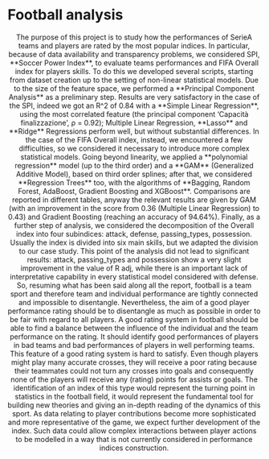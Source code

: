 # Football analysis 
<center>The purpose of this project is to study how the performances of SerieA teams and players are rated by the most popular indices. In particular, because of data availability and transparency problems, we considered SPI, **Soccer Power Index**, to evaluate teams performances and FIFA Overall index for players skills. To do this we developed several scripts, starting from dataset creation up to the setting of non-linear statistical models. Due to the size of the feature space, we performed a **Principal Component Analysis** as a preliminary step. Results are very satisfactory in the case of the SPI, indeed we got an R^2 of 0.84 with a **Simple Linear Regression**, using the most correlated feature (the principal component ‘Capacità finalizzazione’, ρ = 0.92); Multiple Linear Regression, **Lasso** and **Ridge** Regressions perform well, but without substantial differences. In the case of the FIFA Overall index, instead, we encountered a few difficulties, so we considered it necessary to introduce more complex statistical models. Going beyond linearity, we applied a **polynomial regression** model (up to the third order) and a **GAM** (Generalized Additive Model), based on third order splines; after that, we considered **Regression Trees** too, with the algorithms of **Bagging, Random Forest, AdaBoost, Gradient Boosting and XGBoost**.  Comparisons are reported in different tables, anyway the relevant results are given by GAM (with an improvement in the score from 0.36 (Multiple Linear Regression) to 0.43) and Gradient Boosting (reaching an accuracy of 94.64%). Finally, as a further step of analysis, we considered the decomposition of the Overall index into four subindices: attack, defense, passing_types, possession. Usually the index is divided into six main skills, but we adapted the division to our case study. This point of the analysis did not lead to significant results: attack, passing_types and possession show a very slight improvement in the value of R adj, while there is an important lack of interpretative capability in every statistical model considered with defense. So, resuming what has been said along all the report, football is a team sport and therefore team and individual performance are tightly connected and impossible to disentangle. Nevertheless, the aim of a good player performance rating should be to disentangle as much as possible in order to be fair with regard to all players. A good rating system in football should be able to find a balance between the influence of the individual and the team performance on the rating. It should identify good performances of players in bad teams and bad performances of players in well performing teams. This feature of a good rating system is hard to satisfy. Even though players might play many accurate crosses, they will receive a poor rating because their teammates could not turn any crosses into goals and consequently none of the players will receive any (rating) points for assists or goals. The identification of an index of this type would represent the turning point in statistics in the football field, it would represent the fundamental tool for building new theories and giving an in-depth reading of the dynamics of this sport. As data relating to player contributions become more sophisticated and more representative of the game, we expect further development of the index. Such data could allow complex interactions between player actions to be modelled in a way that is not currently considered in performance indices construction.</center>
